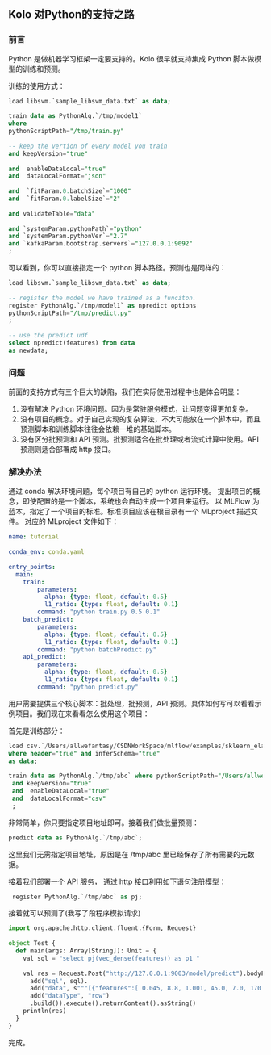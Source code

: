 ## Kolo 对Python的支持之路
### 前言
Python 是做机器学习框架一定要支持的。Kolo 很早就支持集成 Python 脚本做模型的训练和预测。

训练的使用方式：

```sql
load libsvm.`sample_libsvm_data.txt` as data;
 
train data as PythonAlg.`/tmp/model1`
where
pythonScriptPath="/tmp/train.py"
 
-- keep the vertion of every model you train
and keepVersion="true"
 
and  enableDataLocal="true"
and  dataLocalFormat="json"
 
and  `fitParam.0.batchSize`="1000"
and  `fitParam.0.labelSize`="2"
 
and validateTable="data"
 
and `systemParam.pythonPath`="python"
and `systemParam.pythonVer`="2.7"
and `kafkaParam.bootstrap.servers`="127.0.0.1:9092"
;
```

可以看到，你可以直接指定一个 python 脚本路径。预测也是同样的：

```sql
load libsvm.`sample_libsvm_data.txt` as data;
 
-- register the model we have trained as a funciton.
register PythonAlg.`/tmp/model1` as npredict options
pythonScriptPath="/tmp/predict.py"
;
 
-- use the predict udf
select npredict(features) from data
as newdata;
```

### 问题
前面的支持方式有三个巨大的缺陷，我们在实际使用过程中也是体会明显：

1. 没有解决 Python 环境问题。因为是常驻服务模式，让问题变得更加复杂。
2. 没有项目的概念。对于自己实现的复杂算法，不大可能放在一个脚本中，而且预测脚本和训练脚本往往会依赖一堆的基础脚本。
3. 没有区分批预测和 API 预测。批预测适合在批处理或者流式计算中使用。API 预测则适合部署成 http 接口。

### 解决办法
通过 conda 解决环境问题，每个项目有自己的 python 运行环境。
提出项目的概念，即使配置的是一个脚本，系统也会自动生成一个项目来运行。
以 MLFlow 为蓝本，指定了一个项目的标准。标准项目应该在根目录有一个 MLproject 描述文件。
对应的 MLproject 文件如下：

```yaml
name: tutorial
 
conda_env: conda.yaml
 
entry_points:
  main:
    train:
        parameters:
          alpha: {type: float, default: 0.5}
          l1_ratio: {type: float, default: 0.1}
        command: "python train.py 0.5 0.1"
    batch_predict:
        parameters:
          alpha: {type: float, default: 0.5}
          l1_ratio: {type: float, default: 0.1}
        command: "python batchPredict.py"
    api_predict:
        parameters:
          alpha: {type: float, default: 0.5}
          l1_ratio: {type: float, default: 0.1}
        command: "python predict.py"
```

用户需要提供三个核心脚本：批处理，批预测，API 预测。具体如何写可以看看示例项目。我们现在来看看怎么使用这个项目：

首先是训练部分：

```sql
load csv.`/Users/allwefantasy/CSDNWorkSpace/mlflow/examples/sklearn_elasticnet_wine/wine-quality.csv` 
where header="true" and inferSchema="true" 
as data;
 
train data as PythonAlg.`/tmp/abc` where pythonScriptPath="/Users/allwefantasy/CSDNWorkSpace/mlflow/examples/sklearn_elasticnet_wine"
 and keepVersion="true"
 and  enableDataLocal="true"
 and  dataLocalFormat="csv"
 ;
```
非常简单，你只要指定项目地址即可。接着我们做批量预测：

```sql
predict data as PythonAlg.`/tmp/abc`;
```

这里我们无需指定项目地址，原因是在 /tmp/abc 里已经保存了所有需要的元数据。

接着我们部署一个 API 服务，
通过 http 接口利用如下语句注册模型：

```sql
 register PythonAlg.`/tmp/abc` as pj;
 ```
 
接着就可以预测了(我写了段程序模拟请求)

```python
import org.apache.http.client.fluent.{Form, Request}
 
object Test {
  def main(args: Array[String]): Unit = {
    val sql = "select pj(vec_dense(features)) as p1 "
 
    val res = Request.Post("http://127.0.0.1:9003/model/predict").bodyForm(Form.form().
      add("sql", sql).
      add("data", s"""[{"features":[ 0.045, 8.8, 1.001, 45.0, 7.0, 170.0, 0.27, 0.45, 0.36, 3.0, 20.7 ]}]""").
      add("dataType", "row")
      .build()).execute().returnContent().asString()
    println(res)
  }
}
```

完成。

